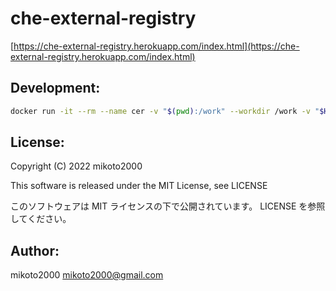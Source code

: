 # che-external-registry

[https://che-external-registry.herokuapp.com/index.html](https://che-external-registry.herokuapp.com/index.html)


## Development:

```sh
docker run -it --rm --name cer -v "$(pwd):/work" --workdir /work -v "$HOME/.m2:/root/.m2" -v "/var/run/docker.sock:/var/run/docker.sock" -p "8080:8080" mikoto2000/che-external-registry-buildkit:latest
```

License:
--------

Copyright (C) 2022 mikoto2000

This software is released under the MIT License, see LICENSE

このソフトウェアは MIT ライセンスの下で公開されています。 LICENSE を参照してください。


Author:
-------

mikoto2000 <mikoto2000@gmail.com>


